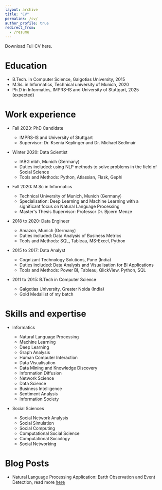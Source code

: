 ```yaml
---
layout: archive
title: "CV"
permalink: /cv/
author_profile: true
redirect_from:
  - /resume
---
```


<!-- {% include base_path %} -->
Download Full CV here.


Education
======
* B.Tech. in Computer Science, Galgotias University, 2015
* M.Ss. in Informatics, Technical university of Munich, 2020
* Ph.D in Informatics, IMPRS-IS and University of Stuttgart, 2025 (expected)

Work experience
======
* Fall 2023: PhD Candidate
  * IMPRS-IS and University of Stuttgart
  * Supervisor: Dr. Ksenia Keplinger and Dr. Michael Sedlmair

* Winter 2020: Data Scientist
  * IABG mbh, Munich (Germany)
  * Duties included: using NLP methods to solve problems in the field of Social Science
  * Tools and Methods: Python, Atlassian, Flask, Gephi

* Fall 2020: M.Sc in Informatics
  * Technical University of Munich, Munich (Germany)
  * Specialisation: Deep Learning and Machine Learning with a significant focus on Natural Language Processing
  * Master's Thesis Supervisor: Professor Dr. Bjoern Menze

* 2018 to 2020: Data Engineer
  * Amazon, Munich (Germany)
  * Duties included: Data Analysis of Business Metrics
  * Tools and Methods: SQL, Tableau, MS-Excel, Python

* 2015 to 2017: Data Analyst
  * Cognizant Technology Solutions, Pune (India)
  * Duties included: Data Analysis and Visualisation for BI Applications
  * Tools and Methods: Power BI, Tableau, QlickView, Python, SQL

* 2011 to 2015: B.Tech in Computer Science
  * Galgotias University, Greater Noida (India)
  * Gold Medallist of my batch


Skills and expertise
======
* Informatics
  * Natural Language Processing
  * Machine Learning
  * Deep Learning
  * Graph Analysis
  * Human Computer Interaction
  * Data Visualisation
  * Data Mining and Knowledge Discovery
  * Information Diffusion
  * Network Science
  * Data Science
  * Business Intelligence
  * Sentiment Analysis
  * Information Society

* Social Sciences
  * Social Network Analysis
  * Social Simulation
  * Social Computing
  * Computational Social Science
  * Computational Sociology
  * Social Networking


<!-- Publications
======
  <ul>{% for post in site.publications %}
    {% include archive-single-cv.html %}
  {% endfor %}</ul> -->


Blog Posts
======
  * Natural Language Processing Application: Earth Observation and Event Detection, read more [here](https://iabg-ai.medium.com/natural-language-processing-application-earth-observation-and-event-detection-62d7c17fe796)


<!-- Teaching
======
  <ul>{% for post in site.teaching %}
    {% include archive-single-cv.html %}
  {% endfor %}</ul>


Service and leadership
======
* Currently signed in to 43 different slack teams -->
